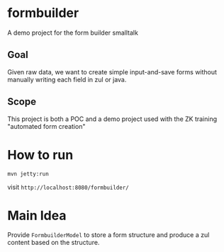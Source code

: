 # formbuilder

A demo project for the form builder smalltalk

## Goal
Given raw data, we want to create simple input-and-save forms without manually writing each field in zul or java.

## Scope
This project is both a POC and a demo project used with the ZK training "automated form creation"

# How to run
`mvn jetty:run`

visit `http://localhost:8080/formbuilder/`

# Main Idea
Provide `FormbuilderModel` to store a form structure and produce a zul content based on the structure.


